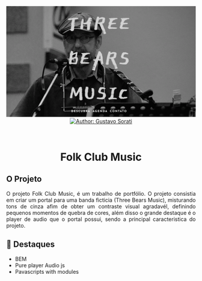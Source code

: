 <div align="center">
    <img src="public/media/images/background.gif">
</div>

<div align="center">
    <a href="http://github.com/gustavo-sorati">
        <img src="https://img.shields.io/badge/Author-Gustavo%20Sorati-blue?style=for-the-badge" alt="Author: Gustavo Sorati">
    </a>
</div>

&nbsp;

<div align="center">
    <h1>Folk Club Music</h1>
</div>

<div align="justify">
    <h2>O Projeto</h2>
    <p>O projeto Folk Club Music, é um trabalho de portfólio. O projeto consistia em criar um portal para uma banda ficticia (Three Bears Music), misturando tons de cinza afim de obter um contraste visual agradavél, definindo pequenos momentos de quebra de cores, além disso o grande destaque é o player de audio que o portal possui, sendo a principal caracteristica do projeto.</p>
</div>

## :rocket: Destaques

- BEM
- Pure player Audio js
- Pavascripts with modules
